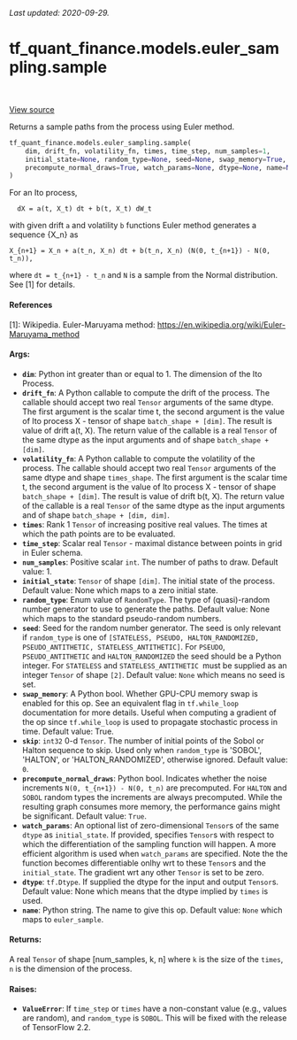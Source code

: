 <!--
This file is generated by a tool. Do not edit directly.
For open-source contributions the docs will be updated automatically.
-->

*Last updated: 2020-09-29.*

<div itemscope itemtype="http://developers.google.com/ReferenceObject">
<meta itemprop="name" content="tf_quant_finance.models.euler_sampling.sample" />
<meta itemprop="path" content="Stable" />
</div>

# tf_quant_finance.models.euler_sampling.sample

<!-- Insert buttons and diff -->

<table class="tfo-notebook-buttons tfo-api" align="left">
</table>

<a target="_blank" href="https://github.com/google/tf-quant-finance/blob/master/tf_quant_finance/models/euler_sampling.py">View source</a>



Returns a sample paths from the process using Euler method.

```python
tf_quant_finance.models.euler_sampling.sample(
    dim, drift_fn, volatility_fn, times, time_step, num_samples=1,
    initial_state=None, random_type=None, seed=None, swap_memory=True, skip=0,
    precompute_normal_draws=True, watch_params=None, dtype=None, name=None
)
```



<!-- Placeholder for "Used in" -->

For an Ito process,

```
  dX = a(t, X_t) dt + b(t, X_t) dW_t
```
with given drift `a` and volatility `b` functions Euler method generates a
sequence {X_n} as

```
X_{n+1} = X_n + a(t_n, X_n) dt + b(t_n, X_n) (N(0, t_{n+1}) - N(0, t_n)),
```
where `dt = t_{n+1} - t_n` and `N` is a sample from the Normal distribution.
See [1] for details.

#### References
[1]: Wikipedia. Euler-Maruyama method:
https://en.wikipedia.org/wiki/Euler-Maruyama_method

#### Args:


* <b>`dim`</b>: Python int greater than or equal to 1. The dimension of the Ito
  Process.
* <b>`drift_fn`</b>: A Python callable to compute the drift of the process. The
  callable should accept two real `Tensor` arguments of the same dtype.
  The first argument is the scalar time t, the second argument is the
  value of Ito process X - tensor of shape `batch_shape + [dim]`.
  The result is value of drift a(t, X). The return value of the callable
  is a real `Tensor` of the same dtype as the input arguments and of shape
  `batch_shape + [dim]`.
* <b>`volatility_fn`</b>: A Python callable to compute the volatility of the process.
  The callable should accept two real `Tensor` arguments of the same dtype
  and shape `times_shape`. The first argument is the scalar time t, the
  second argument is the value of Ito process X - tensor of shape
  `batch_shape + [dim]`. The result is value of drift b(t, X). The return
  value of the callable is a real `Tensor` of the same dtype as the input
  arguments and of shape `batch_shape + [dim, dim]`.
* <b>`times`</b>: Rank 1 `Tensor` of increasing positive real values. The times at
  which the path points are to be evaluated.
* <b>`time_step`</b>: Scalar real `Tensor` - maximal distance between points
    in grid in Euler schema.
* <b>`num_samples`</b>: Positive scalar `int`. The number of paths to draw.
  Default value: 1.
* <b>`initial_state`</b>: `Tensor` of shape `[dim]`. The initial state of the
  process.
  Default value: None which maps to a zero initial state.
* <b>`random_type`</b>: Enum value of `RandomType`. The type of (quasi)-random
  number generator to use to generate the paths.
  Default value: None which maps to the standard pseudo-random numbers.
* <b>`seed`</b>: Seed for the random number generator. The seed is
  only relevant if `random_type` is one of
  `[STATELESS, PSEUDO, HALTON_RANDOMIZED, PSEUDO_ANTITHETIC,
    STATELESS_ANTITHETIC]`. For `PSEUDO`, `PSEUDO_ANTITHETIC` and
  `HALTON_RANDOMIZED` the seed should be a Python integer. For
  `STATELESS` and  `STATELESS_ANTITHETIC `must be supplied as an integer
  `Tensor` of shape `[2]`.
  Default value: `None` which means no seed is set.
* <b>`swap_memory`</b>: A Python bool. Whether GPU-CPU memory swap is enabled for this
  op. See an equivalent flag in `tf.while_loop` documentation for more
  details. Useful when computing a gradient of the op since `tf.while_loop`
  is used to propagate stochastic process in time.
  Default value: True.
* <b>`skip`</b>: `int32` 0-d `Tensor`. The number of initial points of the Sobol or
  Halton sequence to skip. Used only when `random_type` is 'SOBOL',
  'HALTON', or 'HALTON_RANDOMIZED', otherwise ignored.
  Default value: `0`.
* <b>`precompute_normal_draws`</b>: Python bool. Indicates whether the noise increments
  `N(0, t_{n+1}) - N(0, t_n)` are precomputed. For `HALTON` and `SOBOL`
  random types the increments are always precomputed. While the resulting
  graph consumes more memory, the performance gains might be significant.
  Default value: `True`.
* <b>`watch_params`</b>: An optional list of zero-dimensional `Tensor`s of the same
  `dtype` as `initial_state`. If provided, specifies `Tensor`s with respect
  to which the differentiation of the sampling function will happen.
  A more efficient algorithm is used when `watch_params` are specified.
  Note the the function becomes differentiable onlhy wrt to these `Tensor`s
  and the `initial_state`. The gradient wrt any other `Tensor` is set to be
  zero.
* <b>`dtype`</b>: `tf.Dtype`. If supplied the dtype for the input and output `Tensor`s.
  Default value: None which means that the dtype implied by `times` is
  used.
* <b>`name`</b>: Python string. The name to give this op.
  Default value: `None` which maps to `euler_sample`.


#### Returns:

A real `Tensor` of shape [num_samples, k, n] where `k` is the size of the
   `times`, `n` is the dimension of the process.



#### Raises:


* <b>`ValueError`</b>: If `time_step` or `times` have a non-constant value (e.g.,
  values are random), and `random_type` is `SOBOL`. This will be fixed with
  the release of TensorFlow 2.2.